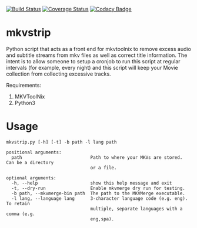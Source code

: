 [![Build Status](https://travis-ci.org/willforde/mkvstrip.svg?branch=master)](https://travis-ci.org/willforde/mkvstrip)
[![Coverage Status](https://coveralls.io/repos/github/willforde/mkvstrip/badge.svg?branch=master)](https://coveralls.io/github/willforde/mkvstrip?branch=dev)
[![Codacy Badge](https://api.codacy.com/project/badge/Grade/181ade83b7c84a738ee74d913bbe9eeb)](https://www.codacy.com/app/willforde/mkvstrip?utm_source=github.com&amp;utm_medium=referral&amp;utm_content=willforde/mkvstrip&amp;utm_campaign=Badge_Grade)

mkvstrip
========

Python script that acts as a front end for mkvtoolnix to remove excess
audio and subtitle streams from mkv files as well as correct title
information. The intent is to allow someone to setup a cronjob to run
this script at regular intervals (for example, every night) and this
script will keep your Movie collection from collecting excessive tracks.

Requirements:

1.  MKVToolNix
2.  Python3

Usage
=====

```
mkvstrip.py [-h] [-t] -b path -l lang path

positional arguments:
  path                          Path to where your MKVs are stored. Can be a directory
                                or a file.

optional arguments:
  -h, --help                    show this help message and exit
  -t, --dry-run                 Enable mkvmerge dry run for testing.
  -b path, --mkvmerge-bin path  The path to the MKVMerge executable.
  -l lang, --language lang      3-character language code (e.g. eng). To retain
                                multiple, separate languages with a comma (e.g.
                                eng,spa).
```
